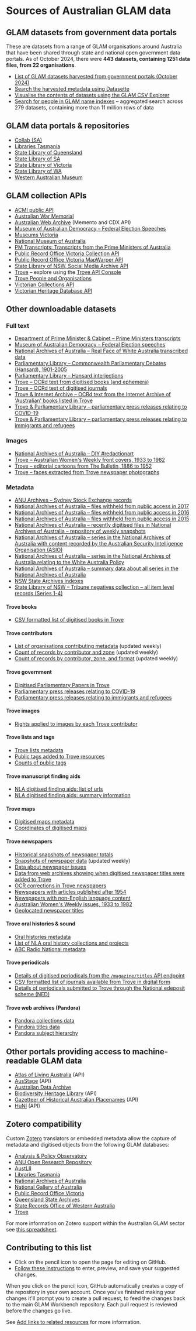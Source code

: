 # Sources of Australian GLAM data

## GLAM datasets from government data portals

These are datasets from a range of GLAM organisations around Australia that have been shared through state and national open government data portals. As of October 2024, there were **443 datasets, containing 1251 data files, from 22 organisations**.

* [List of GLAM datasets harvested from government portals (October 2024)](https://glam-workbench.net/glam-datasets-from-gov-portals/)
* [Search the harvested metadata using Datasette](https://glam-workbench.net/datasette-lite/?csv=https%3A%2F%2Fgithub.com%2FGLAM-Workbench%2Fgov-portals-data%2Fblob%2Fmain%2Fglam-datasets-from-gov-portals.csv&install=datasette-homepage-table&fts=dataset_title%2Cdataset_description%2Cfile_title%2Cfile_description)
* [Visualise the contents of datasets using the GLAM CSV Explorer](https://glam-workbench.github.io/csv-explorer/)
* [Search for people in GLAM name indexes](https://glam-workbench.net/name-search/) – aggregated search across 279 datasets, containing more than 11 million rows of data

## GLAM data portals & repositories

* [Collab (SA)](https://collab.sa.gov.au/dataset/)
* [Libraries Tasmania](https://libraries.tas.gov.au/archive-heritage/Pages/Open-Data.aspx)
* [State Library of Queensland](https://www.slq.qld.gov.au/get-involved/open-data/open-datasets-released-state-library)
* [State Library of SA](https://www.slsa.sa.gov.au/open-data-sets)
* [State Library of Victoria](https://www.slv.vic.gov.au/search-discover/open-data)
* [State Library of WA](https://slwa.wa.gov.au/collections/wa-open-data)
* [Western Australian Museum](http://data.museum.wa.gov.au/search/type/dataset)

## GLAM collection APIs

* [ACMI public API](https://www.acmi.net.au/api/)
* [Australian War Memorial](https://api.awm.gov.au/#introduction)
* [Australian Web Archive](https://glam-workbench.github.io/web-archives/) (Memento and CDX API)
* [Museum of Australian Democracy &ndash; Federal Election Speeches](https://electionspeeches.moadoph.gov.au/explore)
* [Museums Victoria](https://collections.museumvictoria.com.au/developers)
* [National Museum of Australia](https://www.nma.gov.au/about/our-collection/our-apis)
* [PM Transcripts: Transcripts from the Prime Ministers of Australia](https://pmtranscripts.pmc.gov.au/developers)
* [Public Record Office Victoria Collection API](https://prov.vic.gov.au/prov-collection-api)
* [Public Record Office Victoria MapWarper API](https://mapwarper.prov.vic.gov.au/api/v1/)
* [State Library of NSW, Social Media Archive API](https://socialmediaarchive.sl.nsw.gov.au/docs/)
* [Trove](https://trove.nla.gov.au/about/create-something/using-api) – explore using the [Trove API Console](https://troveconsole.herokuapp.com/)
* [Trove People and Organisations](https://trove.nla.gov.au/about/create-something/using-api/people-and-organisations-data)
* [Victorian Collections API](https://victoriancollections.net.au/about/api)
* [Victorian Heritage Database API](https://api.heritagecouncil.vic.gov.au/documentation/VHD-v1)

## Other downloadable datasets

### Full text

* [Department of Prime Minister & Cabinet – Prime Ministers transcripts](https://github.com/wragge/pm-transcripts) 
* [Museum of Australian Democracy – Federal Election speeches](https://electionspeeches.moadoph.gov.au/explore)
* [National Archives of Australia – Real Face of White Australia transcribed data](https://github.com/wragge/realface-data)
* [Parliamentary Library – Commonwealth Parliamentary Debates (Hansard), 1901-2005](https://github.com/wragge/hansard-xml)
* [Parliamentary Library – Hansard interjections](https://github.com/wragge/hansard-interjections)
* [Trove – OCRd text from digitised books (and ephemera)](https://glam-workbench.net/trove-books/ocrd-text-from-trove-books/)
* [Trove – OCRd text of digitised journals](https://glam-workbench.net/trove-journals/ocrd-text-all-journals/)
* [Trove & Internet Archive – OCRd text from the Internet Archive of 'Australian' books listed in Trove](https://glam-workbench.net/trove-books/ocrd-text-from-ia/)
* [Trove & Parliamentary Library – parliamentary press releases relating to COVID-19](https://glam-workbench.net/trove-government/trove-parliament-press-releases-covid/)
* [Trove & Parliamentary Library – parliamentary press releases relating to immigrants and refugees](https://glam-workbench.net/trove-government/trove-parliament-press-releases-refugees/)

### Images

* [National Archives of Australia – DIY #redactionart](https://github.com/wragge/diy-redactionart)
* [Trove – Australian Women's Weekly front covers, 1933 to 1982](https://glam-workbench.net/trove-newspapers/dataset-aww-covers/)
* [Trove – editorial cartoons from The Bulletin, 1886 to 1952](https://glam-workbench.net/trove-journals/bulletin-cartoons-collection/)
* [Trove – faces extracted from Trove newspaper photographs](https://doi.org/10.6084/m9.figshare.1439432.v1)

### Metadata

* [ANU Archives &ndash; Sydney Stock Exchange records](https://glam-workbench.net/anu-archives/#data-files)
* [National Archives of Australia – files withheld from public access in 2017](https://doi.org/10.6084/m9.figshare.5900125.v1)
* [National Archives of Australia – files withheld from public access in 2016](https://doi.org/10.6084/m9.figshare.4530851.v1)
* [National Archives of Australia – files withheld from public access in 2015](https://doi.org/10.6084/m9.figshare.2060052.v1)
* [National Archives of Australia – recently digitised files in National Archives of Australia – repository of weekly snapshots](https://glam-workbench.net/recordsearch/#recently-digitised-files-repository-of-weekly-snapshots)
* [National Archives of Australia – series in the National Archives of Australia with content recorded by the Australian Security Intelligence Organisation (ASIO)](https://glam-workbench.github.io/naa-asio/#data)
* [National Archives of Australia – series in the National Archives of Australia relating to the White Australia Policy](https://glam-workbench.github.io/naa-wap/#data)
* [National Archives of Australia – summary data about all series in the National Archives of Australia](https://glam-workbench.net/recordsearch/#summary-data-about-all-series-in-recordsearch)
* [NSW State Archives indexes](https://glam-workbench.net/nsw-state-archives/index-repository/)
* [State Library of NSW – Tribune negatives collection – all item level records (Series 1-4)](https://doi.org/10.6084/m9.figshare.5971210.v1)

#### Trove books

* [CSV formatted list of digitised books in Trove](https://glam-workbench.net/trove-books/csv-books-in-digital-form/)

#### Trove contributors

* [List of organisations contributing metadata](https://glam-workbench.net/trove-contributors/trove-contributors-list/) (updated weekly)
* [Count of records by contributor and zone](https://glam-workbench.net/trove-contributors/trove-contributors-zones/) (updated weekly)
* [Count of records by contributor, zone, and format](https://glam-workbench.net/trove-contributors/trove-contributors-formats/) (updated weekly)

#### Trove government

* [Digitised Parliamentary Papers in Trove](https://glam-workbench.net/trove-government/trove-parliamentary-papers-data/)
* [Parliamentary press releases relating to COVID-19](https://glam-workbench.net/trove-government/trove-parliament-press-releases-covid/)
* [Parliamentary press releases relating to immigrants and refugees](https://glam-workbench.net/trove-government/trove-parliament-press-releases-refugees/)

#### Trove images

* [Rights applied to images by each Trove contributor](https://glam-workbench.net/trove-images/trove-images-rights-data/)

#### Trove lists and tags

* [Trove lists metadata](https://glam-workbench.net/trove-lists/trove-lists-metadata/)
* [Public tags added to Trove resources](https://glam-workbench.net/trove-lists/trove-public-tags/)
* [Counts of public tags](https://glam-workbench.net/trove-lists/trove-tag-counts/)

#### Trove manuscript finding aids

* [NLA digitised finding aids: list of urls](https://glam-workbench.net/trove-unpublished/finding-aids-urls/)
* [NLA digitised finding aids: summary information](https://glam-workbench.net/trove-unpublished/finding-aids-summary/)

#### Trove maps

* [Digitised maps metadata](https://glam-workbench.net/trove-maps/single-maps-data/)
* [Coordinates of digitised maps](https://glam-workbench.net/trove-maps/single-maps-coordinates-data/)

#### Trove newspapers

* [Historical snapshots of newspaper totals](https://doi.org/10.5281/zenodo.6471544)
* [Snapshots of newspaper data](https://github.com/wragge/trove-newspaper-totals) (updated weekly)
* [Data about newspaper issues](https://glam-workbench.net/trove-newspapers/data-newspaper-issues/)
* [Data from web archives showing when digitised newspaper titles were added to Trove](https://glam-workbench.net/trove-newspapers/csv-newspaper-titles-from-web-archives/)
* [OCR corrections in Trove newspapers](https://glam-workbench.net/trove-newspapers/csv-newspapers-corrections/)
* [Newspapers with articles published after 1954](https://glam-workbench.net/trove-newspapers/csv-newspapers-post-54/)
* [Newspapers with non-English language content](https://glam-workbench.net/trove-newspapers/list-non-english-newspapers/)
* [Australian Women's Weekly issues, 1933 to 1982](https://glam-workbench.net/trove-newspapers/dataset-aww-covers/)
* [Geolocated newspaper titles](https://docs.google.com/spreadsheets/d/1rURriHBSf3MocI8wsdl1114t0YeyU0BVSXWeg232MZs/edit?usp=sharing)

#### Trove oral histories & sound

* [Oral histories metadata](https://glam-workbench.net/trove-music/trove-oral-histories/)
* [List of NLA oral history collections and projects](https://glam-workbench.net/trove-music/trove-oral-history-series/)
* [ABC Radio National metadata](https://glam-workbench.net/trove-music/abcrn-data/)

#### Trove periodicals

* [Details of digitised periodicals from the `/magazine/titles` API endpoint](https://glam-workbench.net/trove-journals/periodicals-data-api/)
* [CSV formatted list of journals available from Trove in digital form](https://glam-workbench.net/trove-journals/csv-digital-journals/)
* [Details of periodicals submitted to Trove through the National edeposit scheme (NED)](https://glam-workbench.net/trove-journals/trove-ned-periodicals-data/)

#### Trove web archives (Pandora)

* [Pandora collections data](https://glam-workbench.net/trove-web-archives/pandora-collections-data/)
* [Pandora titles data](https://glam-workbench.net/trove-web-archives/pandora-titles-data/)
* [Pandora subject hierarchy](https://glam-workbench.net/trove-web-archives/pandora-subject-hierarchy/)

## Other portals providing access to machine-readable GLAM data

* [Atlas of Living Australia](https://support.ala.org.au/support/solutions/articles/6000196777-ala-api-how-to-access-ala-web-services) (API)
* [AusStage](https://www.ausstage.edu.au/pages/learn/about/data-sharing.html) (API)
* [Australian Data Archive](https://ada.edu.au/)
* [Biodiversity Heritage Library](https://about.biodiversitylibrary.org/tools-and-services/developer-and-data-tools/) (API)
* [Gazetteer of Historical Australian Placenames](https://www.tlcmap.org/guides/ghap/#ws) (API)
* [HuNI](https://bitbucket.org/huniteam/documentation/wiki/API) (API)

## Zotero compatibility

Custom [Zotero](https://www.zotero.org/) translators or embedded metadata allow the capture of metadata and digitised objects from the following GLAM databases:

* [Analysis & Policy Observatory](https://apo.org.au/)
* [ANU Open Research Repository](https://openresearch-repository.anu.edu.au/)
* [AustLII](http://www.austlii.edu.au/)
* [Libraries Tasmania](https://librariestas.ent.sirsidynix.net.au/client/en_AU/library/search/results?qu=)
* [National Archives of Australia](https://recordsearch.naa.gov.au/)
* [National Gallery of Australia](https://searchthecollection.nga.gov.au/landing)
* [Public Record Office Victoria](https://prov.vic.gov.au/explore-collection)
* [Queensland State Archives](https://www.archivessearch.qld.gov.au/)
* [State Records Office of Western Australia](https://archive.sro.wa.gov.au/)
* [Trove](https://trove.nla.gov.au/)

For more information on Zotero support within the Australian GLAM sector see [this spreadsheet](https://docs.google.com/spreadsheets/d/1Zb_e9ZazP4zs-K8ZcbaTCnv6cO_OgmUx4A7U4MFyOFE/edit?usp=sharing).

## Contributing to this list

* Click on the pencil icon to open the page for editing on GitHub.
* [Follow these instructions](https://docs.github.com/en/repositories/working-with-files/managing-files/editing-files#editing-files-in-another-users-repository) to enter, preview, and save your suggested changes.

When you click on the pencil icon, GitHub automatically creates a copy of the repository in your own account. Once you've finished making your changes it'll prompt you to create a pull request, to feed the changes back to the main GLAM Workbench repository. Each pull request is reviewed before the changes go live.

See [Add links to related resources](https://glam-workbench.net/get-involved/add-links/) for more information.
